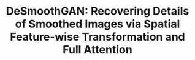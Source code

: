 ---
title: "DeSmoothGAN: Recovering Details of Smoothed Images via Spatial Feature-wise Transformation and Full Attention"
authors:
  - "Yifei Huang"
  - "Chenhui Li*"
  - "Xiaohu Guo"
  - "Jing Liao"
  - "Chenxu Zhang"
  - "Changbo Wang*"
image: 2020_acmmm_desmoothgan.jpg
venue: "ACM International Conference on Multimedia (ACM MM 2020) (CCF A)"
paper: https://dl.acm.org/doi/pdf/10.1145/3394171.3413958
video: 
code: 
website: 
---